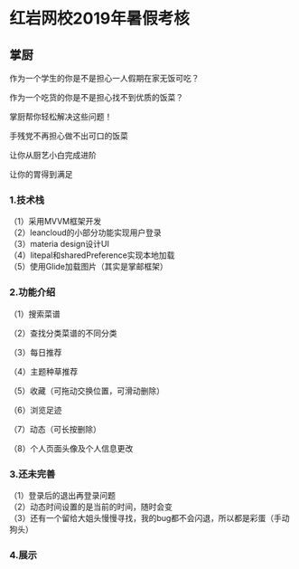 # 红岩网校2019年暑假考核
## 掌厨
作为一个学生的你是不是担心一人假期在家无饭可吃？  

作为一个吃货的你是不是担心找不到优质的饭菜？  

掌厨帮你轻松解决这些问题！  

手残党不再担心做不出可口的饭菜  

让你从厨艺小白完成进阶  

让你的胃得到满足  


### 1.技术栈
（1）采用MVVM框架开发  
（2）leancloud的小部分功能实现用户登录  
（3）materia design设计UI  
（4）litepal和sharedPreference实现本地加载  
（5）使用Glide加载图片（其实是掌邮框架）

### 2.功能介绍
（1）搜索菜谱  

（2）查找分类菜谱的不同分类  

（3）每日推荐  

（4）主题种草推荐  

（5）收藏（可拖动交换位置，可滑动删除）  

（6）浏览足迹  

（7）动态（可长按删除）  

（8）个人页面头像及个人信息更改  

### 3.还未完善

（1）登录后的退出再登录问题  
（2）动态时间设置的是当前的时间，随时会变  
（3）还有一个留给大姐头慢慢寻找，我的bug都不会闪退，所以都是彩蛋（手动狗头）

### 4.展示
